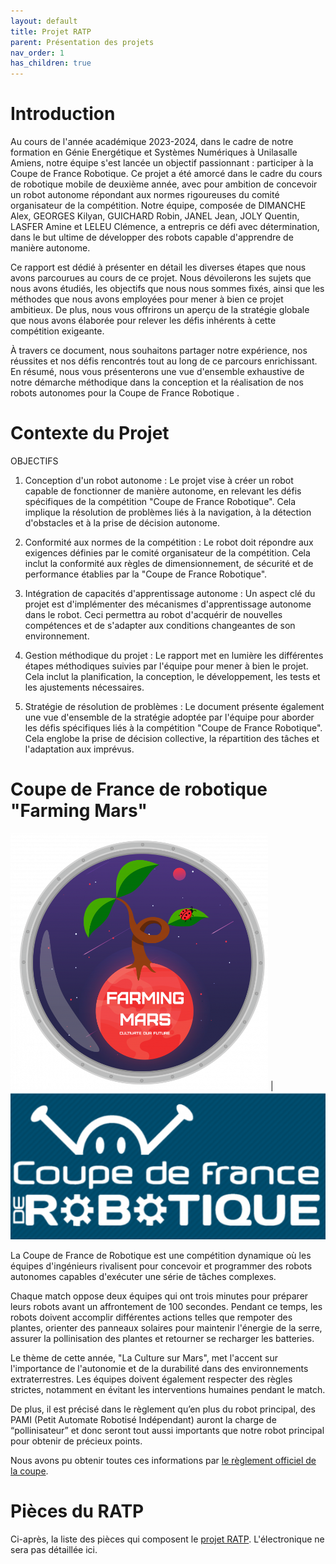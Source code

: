 ```yaml
---
layout: default
title: Projet RATP
parent: Présentation des projets
nav_order: 1
has_children: true
---
```


# Introduction
Au cours de l'année académique 2023-2024, dans le cadre de notre formation en Génie Energétique et Systèmes Numériques à Unilasalle Amiens, notre équipe s'est lancée un objectif passionnant : participer à la Coupe de France Robotique. Ce projet a été amorcé dans le cadre du cours de robotique mobile de deuxième année, avec pour ambition de concevoir un robot autonome répondant aux normes rigoureuses du comité organisateur de la compétition. Notre équipe, composée de DIMANCHE Alex, GEORGES Kilyan, GUICHARD Robin, JANEL Jean, JOLY Quentin, LASFER Amine et LELEU Clémence, a entrepris ce défi avec détermination, dans le but ultime de développer des robots capable d'apprendre de manière autonome.

Ce rapport est dédié à présenter en détail les diverses étapes que nous avons parcourues au cours de ce projet. Nous dévoilerons les sujets que nous avons étudiés, les objectifs que nous nous sommes fixés, ainsi que les méthodes que nous avons employées pour mener à bien ce projet ambitieux. De plus, nous vous offrirons un aperçu de la stratégie globale que nous avons élaborée pour relever les défis inhérents à cette compétition exigeante.

À travers ce document, nous souhaitons partager notre expérience, nos réussites et nos défis rencontrés tout au long de ce parcours enrichissant. En résumé, nous vous présenterons une vue d'ensemble exhaustive de notre démarche méthodique dans la conception et la réalisation de nos robots autonomes pour la  Coupe de France Robotique .

# Contexte du Projet

OBJECTIFS


1. Conception d'un robot autonome : Le projet vise à créer un robot capable de fonctionner de manière autonome, en relevant les défis spécifiques de la compétition "Coupe de France Robotique". Cela implique la résolution de problèmes liés à la navigation, à la détection d'obstacles et à la prise de décision autonome.

2. Conformité aux normes de la compétition : Le robot doit répondre aux exigences définies par le comité organisateur de la compétition. Cela inclut la conformité aux règles de dimensionnement, de sécurité et de performance établies par la "Coupe de France Robotique".

3. Intégration de capacités d'apprentissage autonome : Un aspect clé du projet est d'implémenter des mécanismes d'apprentissage autonome dans le robot. Ceci permettra au robot d'acquérir de nouvelles compétences et de s'adapter aux conditions changeantes de son environnement.

4. Gestion méthodique du projet : Le rapport met en lumière les différentes étapes méthodiques suivies par l'équipe pour mener à bien le projet. Cela inclut la planification, la conception, le développement, les tests et les ajustements nécessaires.

5. Stratégie de résolution de problèmes : Le document présente également une vue d'ensemble de la stratégie adoptée par l'équipe pour aborder les défis spécifiques liés à la compétition "Coupe de France Robotique". Cela englobe la prise de décision collective, la répartition des tâches et l'adaptation aux imprévus.

# Coupe de France de robotique "Farming Mars"

![](../../assets/RATP/index/farming_mars_logo.png) | ![](../../assets/RATP/index/coupe_de_france_logo.png)

La Coupe de France de Robotique est une compétition dynamique où les équipes d'ingénieurs rivalisent pour concevoir et programmer des robots autonomes capables d'exécuter une série de tâches complexes.

Chaque match oppose deux équipes qui ont trois minutes pour préparer leurs robots avant un affrontement de 100 secondes. Pendant ce temps, les robots doivent accomplir différentes actions telles que rempoter des plantes, orienter des panneaux solaires pour maintenir l'énergie de la serre, assurer la pollinisation des plantes et retourner se recharger les batteries.

Le thème de cette année, "La Culture sur Mars", met l'accent sur l'importance de l'autonomie et de la durabilité dans des environnements extraterrestres. Les équipes doivent également respecter des règles strictes, notamment en évitant les interventions humaines pendant le match.

De plus, il est précisé dans le règlement qu’en plus du robot principal, des PAMI (Petit Automate Robotisé Indépendant) auront la charge de “pollinisateur” et donc seront tout aussi importants que notre robot principal pour obtenir de précieux points.

Nous avons pu obtenir toutes ces informations par [le règlement officiel de la coupe](https://www.coupederobotique.fr/wp-content/uploads/Eurobot2024_Rules_CUP_FR_FINAL.pdf).


# Pièces du RATP
Ci-après, la liste des pièces qui composent le [projet RATP](http://unimakers.fr/CDR-2024-I2-RATP/). L'électronique ne sera pas détaillée ici.